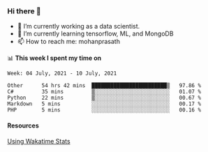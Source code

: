 ### Hi there 👋

- 🔭 I’m currently working as a data scientist.
- 🌱 I’m currently learning tensorflow, ML, and MongoDB
- 📫 How to reach me: mohanprasath

📊 **This week I spent my time on**
<!--START_SECTION:waka-->
```text
Week: 04 July, 2021 - 10 July, 2021

Other      54 hrs 42 mins  ████████████████████████▒   97.86 % 
C#         35 mins         ▒░░░░░░░░░░░░░░░░░░░░░░░░   01.07 % 
Python     22 mins         ▒░░░░░░░░░░░░░░░░░░░░░░░░   00.67 % 
Markdown   5 mins          ░░░░░░░░░░░░░░░░░░░░░░░░░   00.17 % 
PHP        5 mins          ░░░░░░░░░░░░░░░░░░░░░░░░░   00.16 % 
```
<!--END_SECTION:waka-->

#### Resources
[Using Wakatime Stats](https://github.com/marketplace/actions/waka-readme)
